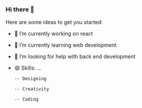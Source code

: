### Hi there 👋

Here are some ideas to get you started:

- 🔭 I’m currently working on react
- 🌱 I’m currently learning web development
- 🤔 I’m looking for help with back end development
  

- 😄 Skills: ...

      -- Designing

      -- Creativity

      -- Coding
